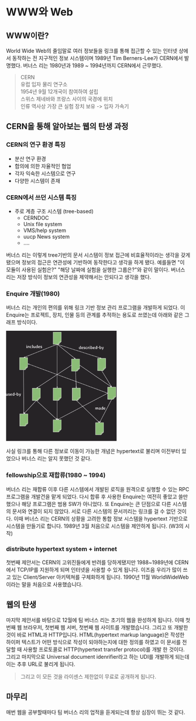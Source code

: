 # WWW와 Web

## WWW이란?
World Wide Web의 줄임말로 여러 정보들을 링크를 통해 접근할 수 있는 인터넷 상에서 동작하는 전 지구적인 정보 시스템이며 1989년 Tim Berners-Lee가 CERN에서 발명했다. 버너스 리는 1980년과 1989 ~ 1994년까지 CERN에서 근무했다. 
> CERN  
> 유럽 입자 물리 연구소  
> 1954년 9월 12개국이 참여하여 설립  
> 스위스 제네바와 프랑스 사이의 국경에 위치  
> 인류 역사상 가장 큰 실험 장치 보유 -> 입자 가속기  

## CERN을 통해 알아보는 웹의 탄생 과정
### CERN의 연구 환경 특징
- 분산 연구 환경
- 합의에 의한 자율적인 협업
- 각자 익숙한 시스템으로 연구
- 다양한 시스템이 존재

### CERN에서 쓰던 시스템 특징
- 주로 계층 구조 시스템 (tree-based)
    - CERNDOC
    - Unix file system
    - VMS/help system
    - uucp News system
    - ....

버너스 리는 이렇게 tree기반의 문서 시스템이 정보 접근에 비효율적이라는 생각을 갖게 됐으며 정보의 접근은 연관성에 기반하여 동작한다고 생각을 하게 됐다. 예를들면 "이 모듈이 사용된 실험은?" "해당 날짜에 실험을 실행한 그룹은?"와 같이 말이다. 버너스 리는 저장 방식이 정보의 연관성을 제약해서는 안되다고 생각을 했다.

### Enquire 개발(1980)
버너스 리는 개인의 편의를 위해 링크 기반 정보 관리 프로그램을 개발하게 되었다. 이 Enquire는 프로젝트, 장치, 인물 등의 관계를 추적하는 용도로 쓰였는데 아래와 같은 그래프 방식이다.

<img src="./images/enquire.png" alt="flow 1" height="300">

사실 링크를 통해 다른 정보로 이동이 가능한 개념은 hypertext로 불리며 이전부터 있었으나 버너스 리는 알지 못했던 것 같다. 

### fellowship으로 재합류(1980 ~ 1994)
버너스 리는 재합류 이후 다른 시스템에서 개발된 로직을 원격으로 실행할 수 있는 RPC프로그램을 개발건을 맡게 되었다. 다시 합류 후 사용한 Enquire는 여전히 좋았고 쓸만했으나 해당 프로그램은 범용 SW가 아니었다. 또 Enquire는 큰 단점으로 다른 시스템의 문서와 연결이 되지 않았다. 서로 다른 시스템의 문서끼리는 링크를 걸 수 없던 것이다. 이때 버너스 리는 CERN의 상황을 고려한 통합 정보 시스템을 hypertext 기반으로 시스템을 만들기로 합니다. 1989년 3월 처음으로 시스템을 제안하게 됩니다. (W3의 시작)

### distribute hypertext system + internet
첫번째 제안서는 CERN의 고위진들에게 반려를 당하게됐지만 1988~1989년에 CERN에서 TCP/IP를 지원하게 되며 인터넷을 사용할 수 있게 됩니다. 이즈음 우리가 많이 쓰고 있는 Client/Server 아키텍쳐를 구체화하게 됩니다. 1990년 11월 WorldWideWeb이라는 말을 
처음으로 사용했습니다.

## 웹의 탄생
마지막 제안서를 바탕으로 12월에 팀 버너스 리는 초기의 웹을 완성하게 됩니다. 이때 첫번째 웹 브라우저, 첫번째 웹 서버, 첫번째 웹 사이트를 개발했습니다. 그리고 또 개발한 것이 바로 HTML과 HTTP입니다. HTML(hypertext markup language)은 작성한 하이퍼 텍스트가 어떤 방식으로 작성이 되야하는지에 대한 정의를 하였고 이 문서를 전달할 때 사용할 프로토콜로 HTTP(hypertext transfer protocol)를 개발 한 것이다. 그리고 마지막으로 Universal document idenrifier라고 하는 UDI를 개발하게 되는데 이는 추후 URL로 불리게 됩니다.  
> 그리고 이 모든 것을 라이센스 제한없이 무료로 공개하게 됩니다.


## 마무리
매번 웹을 공부할때마다 팀 버너스 리의 업적을 듣게되는데 항상 심장이 뛰는 것 같다. 
